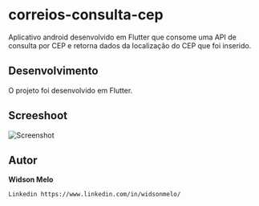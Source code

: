 # correios-consulta-cep
Aplicativo android desenvolvido em Flutter que consome uma API de consulta por CEP e retorna dados da localização do CEP que foi inserido.

## Desenvolvimento
O projeto foi desenvolvido em Flutter.

## Screeshoot
![Screenshot](screenshot.png)

## Autor
**Widson Melo**

```
Linkedin https://www.linkedin.com/in/widsonmelo/


